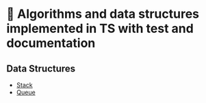 # 📝 Algorithms and data structures implemented in TS with test and documentation

## Data Structures
- [Stack](data_structures/stack-list.ts)
- [Queue](data_structures/queue-list.ts)
